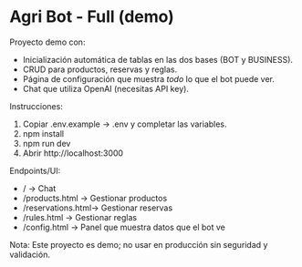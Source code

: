 # Agri Bot - Full (demo)

Proyecto demo con:
- Inicialización automática de tablas en las dos bases (BOT y BUSINESS).
- CRUD para productos, reservas y reglas.
- Página de configuración que muestra *todo* lo que el bot puede ver.
- Chat que utiliza OpenAI (necesitas API key).

Instrucciones:
1. Copiar .env.example -> .env y completar las variables.
2. npm install
3. npm run dev
4. Abrir http://localhost:3000

Endpoints/UI:
- /                 -> Chat
- /products.html    -> Gestionar productos
- /reservations.html-> Gestionar reservas
- /rules.html       -> Gestionar reglas
- /config.html      -> Panel que muestra datos que el bot ve

Nota: Este proyecto es demo; no usar en producción sin seguridad y validación.
